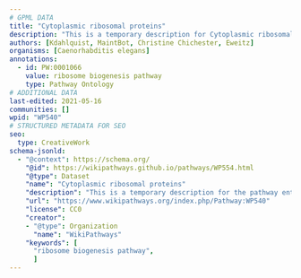 ```yaml
---
# GPML DATA
title: "Cytoplasmic ribosomal proteins"
description: "This is a temporary description for Cytoplasmic ribosomal proteins"
authors: [Kdahlquist, MaintBot, Christine Chichester, Eweitz]
organisms: [Caenorhabditis elegans]
annotations:
  - id: PW:0001066
    value: ribosome biogenesis pathway
    type: Pathway Ontology
# ADDITIONAL DATA
last-edited: 2021-05-16
communities: []
wpid: "WP540"
# STRUCTURED METADATA FOR SEO
seo:
  type: CreativeWork
schema-jsonld:
  - "@context": https://schema.org/
    "@id": https://wikipathways.github.io/pathways/WP554.html
    "@type": Dataset
    "name": "Cytoplasmic ribosomal proteins"
    "description": "This is a temporary description for the pathway entitled: Cytoplasmic ribosomal proteins"
    "url": "https://www.wikipathways.org/index.php/Pathway:WP540"
    "license": CC0
    "creator":
    - "@type": Organization
      "name": "WikiPathways"
    "keywords": [
      "ribosome biogenesis pathway",
      ]
---
```

